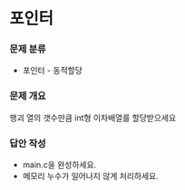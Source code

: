 # 포인터
### 문제 분류
* 포인터 - 동적할당

### 문제 개요
행괴 열의 갯수만큼 int형 이차배열를 할당받으세요

### 답안 작성
* main.c을 완성하세요.
* 메모리 누수가 일어나지 않게 처리하세요.
